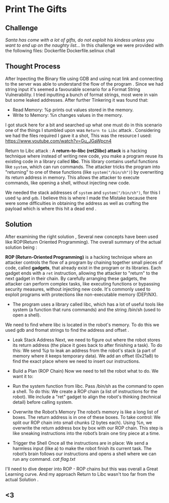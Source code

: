 # Print The Gifts 

## Challenge
*Santa has come with a lot of gifts, do not exploit his kindess unless you want to end up on the naughty list...* 
In this challenge we were provided with the following files:
Dockerfile
Dockerfile.selinux
chall

## Thought Process
After Inpecting the Binary file using GDB and using ncat link and connecting to the server was able to understand the flow of the program . Since we had string input it's seemed a favourable scenario for a Format String Vulnerability. I tried inputting a bunch of format strings, most were in vain but some leaked addresses. After further Tinkering it was found that:
- Read Memory: %p prints out values stored in the memory.
- Write to Memory: %n changes values in the  memory.

I got stuck here for a bit and searched up what one must do in this scenario one of the things I stumbled upon was `Return to Libc` attack . Considering we had the files required I gave it a shot, This was the resource I used:
https://www.youtube.com/watch?v=Gu_JGaWpcn4

Return to Libc attack : A **return-to-libc (ret2libc) attack** is a hacking technique where instead of writing new code, you make a program reuse its existing code in a library called **libc**. This library contains useful functions like `system`, which can run commands. The attacker tricks the program into "returning" to one of these functions (like `system("/bin/sh")`) by overwriting its return address in memory. This allows the attacker to execute commands, like opening a shell, without injecting new code.

We needed the stack addresses of `system` and `system("/bin/sh")`, for this I 
used `%p` and `gdb`. I believe this is where I made the Mistake because there were some difficulties in obtaining the address as well as crafting the payload which is where this hit a dead end . 

## Solution
After examining the right solution , Several new concepts have been used like ROP(Return Oriented Programming). The overall summary of the actual solution being :

**ROP (Return-Oriented Programming)** is a hacking technique where an attacker controls the flow of a program by chaining together small pieces of code, called **gadgets**, that already exist in the program or its libraries. Each gadget ends with a `ret` instruction, allowing the attacker to "return" to the next gadget in their chain. By carefully arranging these gadgets, the attacker can perform complex tasks, like executing functions or bypassing security measures, without injecting new code. It's commonly used to exploit programs with protections like non-executable memory (DEP/NX).

- The program uses a library called libc, which has a lot of useful tools like system (a function that runs commands) and the string /bin/sh (used to open a shell).

We need to find where libc is located in the robot's memory. To do this we used gdb and fromat strings to find the address and offset . 

- Leak Stack Address
Next, we need to figure out where the robot stores its return address (the place it goes back to after finishing a task). To do this:
We send %p to leak an address from the robot's stack (a part of memory where it keeps temporary data).
We add an offset (0x21a8) to find the exact place where we need to insert our instructions.

- Build a Plan (ROP Chain)
Now we need to tell the robot what to do. We want it to:

- Run the system function from libc.
Pass /bin/sh as the command to open a shell.
To do this:
We create a ROP chain (a list of instructions for the robot).
We include a "ret" gadget to align the robot's thinking (technical detail) before calling system.

- Overwrite the Robot’s Memory
The robot’s memory is like a long list of boxes. The return address is in one of these boxes. To take control:
We split our ROP chain into small chunks (2 bytes each).
Using %n, we overwrite the return address box by box with our ROP chain.
This step is like sneaking instructions into the robot’s brain one tiny piece at a time.

- Trigger the Shell
Once all the instructions are in place:
We send a harmless input (like a) to make the robot finish its current task.
The robot’s brain follows our instructions and opens a shell where we can run any command. 
*cat flag.txt*

I'll need to dive deeper into ROP - ROP chains but this was overall a Great Learning curve. And my approach Return to Libc wasn't too far from the actual Solution . 

## <3